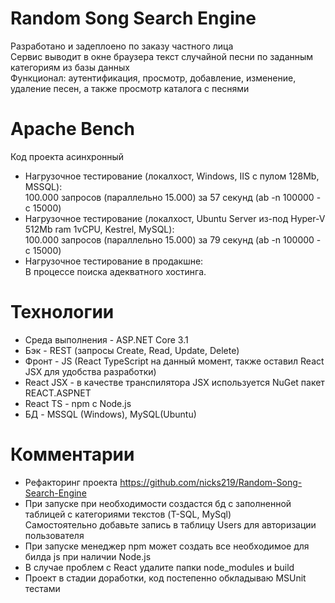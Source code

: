 # Random Song Search Engine 
Разработано и задеплоено по заказу частного лица   
Сервис выводит в окне браузера текст случайной песни по заданным категориям из базы данных  
Функционал: аутентификация, просмотр, добавление, изменение, удаление песен, а также просмотр каталога с песнями    
# Apache Bench
Код проекта асинхронный     
* Нагрузочное тестирование (локалхост, Windows, IIS с пулом 128Mb, MSSQL):     
100.000 запросов (параллельно 15.000) за 57 секунд (ab -n 100000 -c 15000)     
* Нагрузочное тестирование (локалхост, Ubuntu Server из-под Hyper-V 512Mb ram 1vCPU, Kestrel, MySQL):    
100.000 запросов (параллельно 15.000) за 79 секунд (ab -n 100000 -c 15000)  
* Нагрузочное тестирование в продакшне:  
В процессе поиска адекватного хостинга.        
# Технологии
* Среда выполнения - ASP.NET Core 3.1   
* Бэк - REST (запросы Create, Read, Update, Delete)    
* Фронт - JS (React TypeScript на данный момент, также оставил React JSX для удобства разработки)     
* React JSX - в качестве транспилятора JSX используется NuGet пакет REACT.ASPNET    
* React TS - npm с Node.js    
* БД - MSSQL (Windows), MySQL(Ubuntu)      
# Комментарии   
* Рефакторинг проекта https://github.com/nicks219/Random-Song-Search-Engine        
* При запуске при необходимости создастся бд с заполненной таблицей с категориями текстов (T-SQL, MySql)  
Самостоятельно добавьте запись в таблицу Users для авторизации пользователя     
* При запуске менеджер npm может создать все необходимое для билда js при наличии Node.js   
* В случае проблем с React удалите папки node_modules и build          
* Проект в стадии доработки, код постепенно обкладываю MSUnit тестами   
